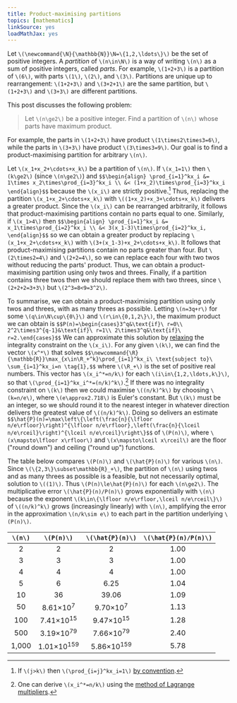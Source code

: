 ```yaml
---
title: Product-maximising partitions
topics: [mathematics]
linkSource: yes
loadMathJax: yes
---
```


Let `\(\newcommand{\N}{\mathbb{N}}\N=\{1,2,\ldots\}\)` be the set of positive integers.
A *partition* of `\(n\in\N\)` is a way of writing `\(n\)` as a sum of positive integers, called *parts*.
For example, `\(1+2+3\)` is a partition of `\(6\)`, with parts `\(1\)`, `\(2\)`, and `\(3\)`.
Partitions are unique up to rearrangement: `\(1+2+3\)` and `\(3+2+1\)` are the same partition, but `\(1+2+3\)` and `\(3+3\)` are different partitions.

This post discusses the following problem:

> Let `\(n\ge2\)` be a positive integer.
> Find a partition of `\(n\)` whose parts have maximum product.

For example, the parts in `\(1+2+3\)` have product `\(1\times2\times3=6\)`, while the parts in `\(3+3\)` have product `\(3\times3=9\)`.
Our goal is to find a product-maximising partition for arbitrary `\(n\)`.

Let `\(x_1+x_2+\cdots+x_k\)` be a partition of `\(n\)`.
If `\(x_1=1\)` then `\(k\ge2\)` (since `\(n\ge2\)`) and
`$$\begin{align}
\prod_{i=1}^kx_i
&= 1\times x_2\times\prod_{i=3}^kx_i \\
&< (1+x_2)\times\prod_{i=3}^kx_i
\end{align}$$`
because the `\(x_i\)` are strictly positive.[^empty-product]
Thus, replacing the partition `\(x_1+x_2+\cdots+x_k\)` with `\((1+x_2)+x_3+\cdots+x_k\)` delivers a greater product.
Since the `\(x_i\)` can be rearranged arbitrarily, it follows that product-maximising partitions contain no parts equal to one.
Similarly, if `\(x_1>4\)` then
`$$\begin{align}
\prod_{i=1}^kx_i
&= x_1\times\prod_{i=2}^kx_i \\
&< 3(x_1-3)\times\prod_{i=2}^kx_i,
\end{align}$$`
so we can obtain a greater product by replacing `\(x_1+x_2+\cdots+x_k\)` with `\(3+(x_1-3)+x_2+\cdots+x_k\)`.
It follows that product-maximising partitions contain no parts greater than four.
But `\(2\times2=4\)` and `\(2+2=4\)`, so we can replace each four with two twos without reducing the parts' product.
Thus, we can obtain a product-maximising partition using only twos and threes.
Finally, if a partition contains three twos then we should replace them with two threes, since `\(2+2+2=3+3\)` but `\(2^3=8<9=3^2\)`.

[^empty-product]: If `\(j>k\)` then `\(\prod_{i=j}^kx_i=1\)` [by convention](https://en.wikipedia.org/wiki/Empty_product).

To summarise, we can obtain a product-maximising partition using only twos and threes, with as many threes as possible.
Letting `\(n=3q+r\)` for some `\(q\in\N\cup\{0\}\)` and `\(r\in\{0,1,2\}\)`, the maximum product we can obtain is
`$$P(n)=\begin{cases}3^q&\text{if}\ r=0\\ 2^2\times3^{q-1}&\text{if}\ r=1\\ 2\times3^q&\text{if}\ r=2.\end{cases}$$`
We can approximate this solution by [relaxing](https://en.wikipedia.org/wiki/Relaxation_%28approximation%29) the integrality constraint on the `\(x_i\)`.
For any given `\(k\)`, we can find the vector `\(x^*\)` that solves
`$$\newcommand{\R}{\mathbb{R}}\max_{x\in\R_+^k}\prod_{i=1}^kx_i\ \text{subject to}\ \sum_{i=1}^kx_i=n \tag{1},$$`
where `\(\R_+\)` is the set of positive real numbers.
This vector has `\(x_i^*=n/k\)` for each `\(i\in\{1,2,\ldots,k\}\)`, so that `\(\prod_{i=1}^kx_i^*=(n/k)^k\)`.[^lagrange]
If there was no integrality constraint on `\(k\)` then we could maximise `\((n/k)^k\)` by choosing `\(k=n/e\)`, where `\(e\approx2.718\)` is Euler's constant.
But `\(k\)` must be an integer, so we should round it to the nearest integer in whatever direction delivers the greatest value of `\((n/k)^k\)`.
Doing so delivers an estimate
`$$\hat{P}(n)=\max\left\{\left(\frac{n}{\lfloor n/e\rfloor}\right)^{\lfloor n/e\rfloor},\left(\frac{n}{\lceil n/e\rceil}\right)^{\lceil n/e\rceil}\right\}$$`
of `\(P(n)\)`, where `\(x\mapsto\lfloor x\rfloor\)` and `\(x\mapsto\lceil x\rceil\)` are the floor ("round down") and ceiling ("round up") functions.

[^lagrange]: One can derive `\(x_i^*=n/k\)` using the [method of Lagrange multipliers](https://en.wikipedia.org/wiki/Lagrange_multiplier).

The table below compares `\(P(n)\)` and `\(\hat{P}(n)\)` for various `\(n\)`.
Since `\(\{2,3\}\subset\mathbb{R}_+\)`, the partition of `\(n\)` using twos and as many threes as possible is a feasible, but not necessarily optimal, solution to `\((1)\)`.
Thus `\(P(n)\le\hat{P}(n)\)` for each `\(n\ge2\)`.
The multiplicative error `\(\hat{P}(n)/P(n)\)` grows exponentially with `\(n\)` because the exponent `\(k\in\{\lfloor n/e\rfloor,\lceil n/e\rceil\}\)` of `\((n/k)^k\)` grows (increasingly linearly) with `\(n\)`, amplifying the error in the approximation `\(n/k\sim e\)` to each part in the partition underlying `\(P(n)\)`.

|  `\(n\)`  |           `\(P(n)\)`            |        `\(\hat{P}(n)\)`         | `\(\hat{P}(n)/P(n)\)` |
|:-----:|:---------------------------:|:---------------------------:|:-----------------:|
|   2   |              2              |              2              |       1.00        |
|   3   |              3              |              3              |       1.00        |
|   4   |              4              |              4              |       1.00        |
|   5   |              6              |            6.25             |       1.04        |
|  10   |             36              |            39.06            |       1.09        |
|  50   |  8.61&times;10<sup>7</sup>  |  9.70&times;10<sup>7</sup>  |       1.13        |
|  100  | 7.41&times;10<sup>15</sup>  | 9.47&times;10<sup>15</sup>  |       1.28        |
|  500  | 3.19&times;10<sup>79</sup>  | 7.66&times;10<sup>79</sup>  |       2.40        |
| 1,000 | 1.01&times;10<sup>159</sup> | 5.86&times;10<sup>159</sup> |       5.78        |

